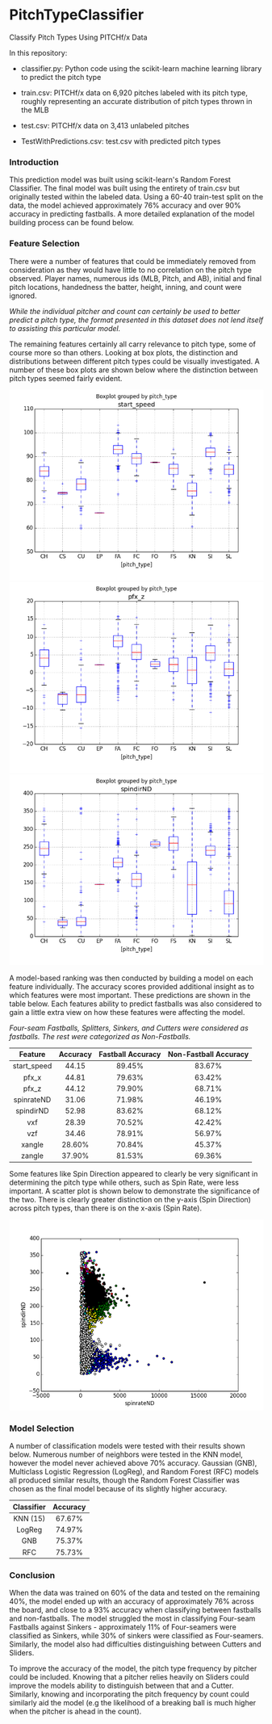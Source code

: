 # PitchTypeClassifier
Classify Pitch Types Using PITCHf/x Data

In this repository:

* classifier.py: Python code using the scikit-learn machine learning library to predict the pitch type

* train.csv: PITCHf/x data on 6,920 pitches labeled with its pitch type, roughly representing an accurate distribution of pitch types thrown in the MLB  

* test.csv: PITCHf/x data on 3,413 unlabeled pitches

* TestWithPredictions.csv: test.csv with predicted pitch types

### Introduction
This prediction model was built using scikit-learn's Random Forest Classifier. The final model was built using the entirety of train.csv but originally tested within the labeled data. Using a 60-40 train-test split on the data, the model achieved approximately 76% accuracy and over 90% accuracy in predicting fastballs. A more detailed explanation of the model building process can be found below.

### Feature Selection
There were a number of features that could be immediately removed from consideration as they would have little to no correlation on the pitch type observed. Player names, numerous ids (MLB, Pitch, and AB), initial and final pitch locations, handedness the batter, height, inning, and count were ignored.

*While the individual pitcher and count can certainly be used to better predict a pitch type, the format presented in this dataset does not lend itself to assisting this particular model.*

The remaining features certainly all carry relevance to pitch type, some of course more so than others. Looking at box plots, the distinction and distributions between different pitch types could be visually investigated. A number of these box plots are shown below where the distinction between pitch types seemed fairly evident.

![Start Speed](BoxPlots/start_speed.png)
![pfx_z](BoxPlots/pfx_z.png)
![Spin Direction](BoxPlots/spindirND.png) 


A model-based ranking was then conducted by building a model on each feature individually. The accuracy scores provided additional insight as to which features were most important. These predictions are shown in the table below. Each features ability to predict fastballs was also considered to gain a little extra view on how these features were affecting the model.

*Four-seam Fastballs, Splitters, Sinkers, and Cutters were considered as fastballs. The rest were categorized as Non-Fastballs.*

|  Feature    | Accuracy    | Fastball Accuracy | Non-Fastball Accuracy |
| :---------: | :--------:  | :---------------: | :-------------------: |
| start_speed | 44.15       | 89.45%            | 83.67%                |
| pfx_x       | 44.81       | 79.63%            | 63.42%                |
| pfx_z       | 44.12       | 79.90%            | 68.71%                |
| spinrateND  | 31.06       | 71.98%            | 46.19%                |
| spindirND   | 52.98       | 83.62%            | 68.12%                |
| vxf         | 28.39       | 70.52%            | 42.42%                |
| vzf         | 34.46       | 78.91%            | 56.97%                |
| xangle      | 28.60%      | 70.84%            | 45.37%                |
| zangle      | 37.90%      | 81.53%            | 69.36%                |

Some features like Spin Direction appeared to clearly be very significant in determining the pitch type while others, such as Spin Rate, were less important. A scatter plot is shown below to demonstrate the significance of the two. There is clearly greater distinction on the y-axis (Spin Direction) across pitch types, than there is on the x-axis (Spin Rate).

![Spin Rate, Spin Direction](ScatterPlots/ratevdir.png)

### Model Selection
A number of classification models were tested with their results shown below. Numerous number of neighbors were tested in the KNN model, however the model never achieved above 70% accuracy. Gaussian (GNB), Multiclass Logistic Regression (LogReg), and Random Forest (RFC) models all produced similar results, though the Random Forest Classifier was chosen as the final model because of its slightly higher accuracy.  

| Classifier | Accuracy |
| :--------: | :------: |
| KNN (15)   | 67.67%   |
| LogReg     | 74.97%   |
| GNB        | 75.37%   |
| RFC        | 75.73%   |


### Conclusion
When the data was trained on 60% of the data and tested on the remaining 40%, the model ended up with an accuracy of approximately 76% across the board, and close to a 93% accuracy when classifying between fastballs and non-fastballs. The model struggled the most in classifying Four-seam Fastballs against Sinkers - approximately 11% of Four-seamers were classified as Sinkers, while 30% of sinkers were classified as Four-seamers. Similarly, the model also had difficulties distinguishing between Cutters and Sliders.

To improve the accuracy of the model, the pitch type frequency by pitcher could be included. Knowing that a pitcher relies heavily on Sliders could improve the models ability to distinguish between that and a Cutter. Similarly, knowing and incorporating the pitch frequency by count could similarly aid the model (e.g the likelihood of a breaking ball is much higher when the pitcher is ahead in the count).
